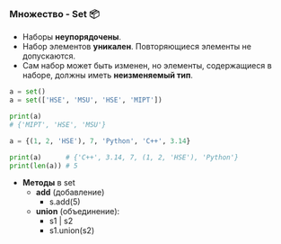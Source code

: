 ### Множество - Set :package:

* Наборы __неупорядочены__.
* Набор элементов __уникален__. Повторяющиеся элементы не допускаются.
* Сам набор может быть изменен, но элементы, содержащиеся в наборе, должны иметь __неизменяемый тип__.

```python
a = set()
a = set(['HSE', 'MSU', 'HSE', 'MIPT'])

print(a)
# {'MIPT', 'HSE', 'MSU'}
```

```python
a = {(1, 2, 'HSE'), 7, 'Python', 'C++', 3.14}

print(a)      # {'C++', 3.14, 7, (1, 2, 'HSE'), 'Python'}
print(len(a)) # 5
```
* __Методы__ в set
    * __add__ (добавление)
        * s.add(5)
    * __union__ (объединение):
        * s1 | s2
        * s1.union(s2)
